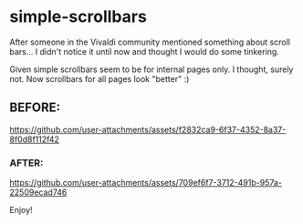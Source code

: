 # simple-scrollbars

After someone in the Vivaldi community mentioned something about scroll bars... I didn't notice it until now and thought I would do some tinkering.

Given simple scrollbars seem to be for internal pages only. I thought, surely not. Now scrollbars for all pages look "better" :)

## BEFORE:

https://github.com/user-attachments/assets/f2832ca9-6f37-4352-8a37-8f0d8f112f42

### AFTER:

https://github.com/user-attachments/assets/709ef6f7-3712-491b-957a-22509ecad746

Enjoy!
